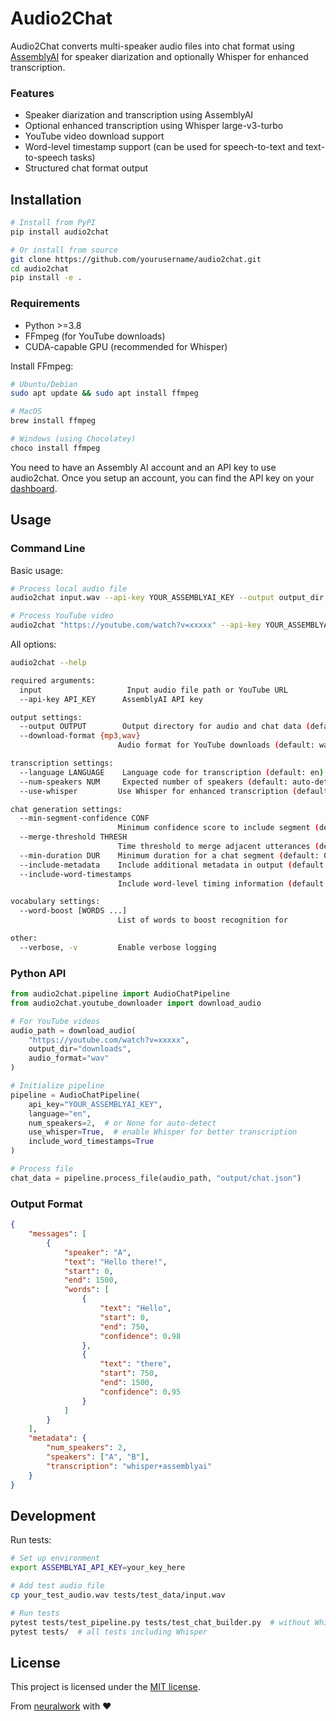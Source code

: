 # Audio2Chat

Audio2Chat converts multi-speaker audio files into chat format using [AssemblyAI](https://www.assemblyai.com/app) for speaker diarization and optionally Whisper for enhanced transcription.

### Features
- Speaker diarization and transcription using AssemblyAI
- Optional enhanced transcription using Whisper large-v3-turbo
- YouTube video download support
- Word-level timestamp support (can be used for speech-to-text and text-to-speech tasks)
- Structured chat format output

## Installation

```bash
# Install from PyPI
pip install audio2chat

# Or install from source
git clone https://github.com/yourusername/audio2chat.git
cd audio2chat
pip install -e .
```

### Requirements
- Python >=3.8
- FFmpeg (for YouTube downloads)
- CUDA-capable GPU (recommended for Whisper)

Install FFmpeg:
```bash
# Ubuntu/Debian
sudo apt update && sudo apt install ffmpeg

# MacOS
brew install ffmpeg

# Windows (using Chocolatey)
choco install ffmpeg
```

You need to have an Assembly AI account and an API key to use audio2chat. Once you setup an account, you can find the API key on your [dashboard](https://www.assemblyai.com/app).

## Usage

### Command Line

Basic usage:
```bash
# Process local audio file
audio2chat input.wav --api-key YOUR_ASSEMBLYAI_KEY --output output_dir

# Process YouTube video
audio2chat "https://youtube.com/watch?v=xxxxx" --api-key YOUR_ASSEMBLYAI_KEY --output output_dir
```

All options:
```bash
audio2chat --help

required arguments:
  input                   Input audio file path or YouTube URL
  --api-key API_KEY      AssemblyAI API key

output settings:
  --output OUTPUT        Output directory for audio and chat data (default: output)
  --download-format {mp3,wav}
                        Audio format for YouTube downloads (default: wav)

transcription settings:
  --language LANGUAGE    Language code for transcription (default: en)
  --num-speakers NUM     Expected number of speakers (default: auto-detect)
  --use-whisper         Use Whisper for enhanced transcription (default: False)

chat generation settings:
  --min-segment-confidence CONF
                        Minimum confidence score to include segment (default: 0.5)
  --merge-threshold THRESH
                        Time threshold to merge adjacent utterances (default: 1.0)
  --min-duration DUR    Minimum duration for a chat segment (default: 0.5)
  --include-metadata    Include additional metadata in output (default: True)
  --include-word-timestamps
                        Include word-level timing information (default: False)

vocabulary settings:
  --word-boost [WORDS ...]
                        List of words to boost recognition for

other:
  --verbose, -v         Enable verbose logging
```

### Python API

```python
from audio2chat.pipeline import AudioChatPipeline
from audio2chat.youtube_downloader import download_audio

# For YouTube videos
audio_path = download_audio(
    "https://youtube.com/watch?v=xxxxx",
    output_dir="downloads",
    audio_format="wav"
)

# Initialize pipeline
pipeline = AudioChatPipeline(
    api_key="YOUR_ASSEMBLYAI_KEY",
    language="en",
    num_speakers=2,  # or None for auto-detect
    use_whisper=True,  # enable Whisper for better transcription
    include_word_timestamps=True
)

# Process file
chat_data = pipeline.process_file(audio_path, "output/chat.json")
```

### Output Format

```json
{
    "messages": [
        {
            "speaker": "A",
            "text": "Hello there!",
            "start": 0,
            "end": 1500,
            "words": [
                {
                    "text": "Hello",
                    "start": 0,
                    "end": 750,
                    "confidence": 0.98
                },
                {
                    "text": "there",
                    "start": 750,
                    "end": 1500,
                    "confidence": 0.95
                }
            ]
        }
    ],
    "metadata": {
        "num_speakers": 2,
        "speakers": ["A", "B"],
        "transcription": "whisper+assemblyai"
    }
}
```

## Development

Run tests:
```bash
# Set up environment
export ASSEMBLYAI_API_KEY=your_key_here

# Add test audio file
cp your_test_audio.wav tests/test_data/input.wav

# Run tests
pytest tests/test_pipeline.py tests/test_chat_builder.py  # without Whisper
pytest tests/  # all tests including Whisper
```

## License
This project is licensed under the [MIT license](https://github.com/neuralwork/audio2chat/blob/main/LICENSE).

From [neuralwork](https://neuralwork.ai/) with :heart:
